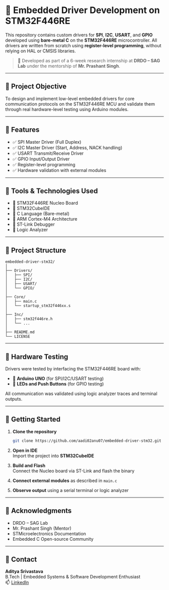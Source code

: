 # 🧠 Embedded Driver Development on STM32F446RE

This repository contains custom drivers for **SPI**, **I2C**, **USART**, and **GPIO** developed using **bare-metal C** on the **STM32F446RE** microcontroller. All drivers are written from scratch using **register-level programming**, without relying on HAL or CMSIS libraries.

> 🔬 Developed as part of a 6-week research internship at **DRDO – SAG Lab** under the mentorship of **Mr. Prashant Singh**.

---

## 📌 Project Objective

To design and implement low-level embedded drivers for core communication protocols on the STM32F446RE MCU and validate them through real hardware-level testing using Arduino modules.

---

## 🔧 Features

- ✅ SPI Master Driver (Full Duplex)
- ✅ I2C Master Driver (Start, Address, NACK handling)
- ✅ USART Transmit/Receive Driver
- ✅ GPIO Input/Output Driver
- ✅ Register-level programming
- ✅ Hardware validation with external modules

---

## 🧰 Tools & Technologies Used

- 🔹 STM32F446RE Nucleo Board
- 🔹 STM32CubeIDE
- 🔹 C Language (Bare-metal)
- 🔹 ARM Cortex-M4 Architecture
- 🔹 ST-Link Debugger
- 🔹 Logic Analyzer

---

## 📂 Project Structure

```
embedded-driver-stm32/
│
├── Drivers/
│   ├── SPI/
│   ├── I2C/
│   ├── USART/
│   └── GPIO/
│
├── Core/
│   ├── main.c
│   └── startup_stm32f446xx.s
│
├── Inc/
│   ├── stm32f446re.h
│   └── ...
│
├── README.md
└── LICENSE
```

---

## 🧪 Hardware Testing

Drivers were tested by interfacing the STM32F446RE board with:

- 🔸 **Arduino UNO** (for SPI/I2C/USART testing)
- 🔸 **LEDs and Push Buttons** (for GPIO testing)

All communication was validated using logic analyzer traces and terminal outputs.

---

## 🚀 Getting Started

1. **Clone the repository**
   ```bash
   git clone https://github.com/aadi02anu07/embedded-driver-stm32.git
   ```

2. **Open in IDE**  
   Import the project into **STM32CubeIDE**

3. **Build and Flash**  
   Connect the Nucleo board via ST-Link and flash the binary

4. **Connect external modules** as described in `main.c`

5. **Observe output** using a serial terminal or logic analyzer

---

## 🙌 Acknowledgments

- DRDO – SAG Lab  
- Mr. Prashant Singh (Mentor)  
- STMicroelectronics Documentation  
- Embedded C Open-source Community

---

## 📧 Contact

**Aditya Srivastava**  
B.Tech | Embedded Systems & Software Development Enthusiast  
📫 [LinkedIn](https://www.linkedin.com/in/aditya-srivastava-069b53287/)
